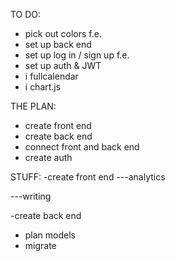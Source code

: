 TO DO:

- pick out colors f.e.
- set up back end
- set up log in / sign up f.e.
- set up auth & JWT
- i fullcalendar
- i chart.js


THE PLAN:
- create front end
- create back end
- connect front and back end
- create auth

STUFF:
-create front end
---analytics

---writing


-create back end
+ plan models
+ migrate

